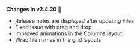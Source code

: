 **Changes in v2.4.20 📎**

- Release notes are displayed after updating Files
- Fixed issue with drag and drop
- Improved animations in the Columns layout
- Wrap file names in the grid layouts
